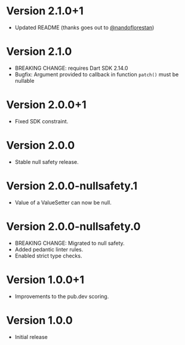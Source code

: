 # Version 2.1.0+1

- Updated README (thanks goes out to [@nandoflorestan](https://github.com/nandoflorestan))

# Version 2.1.0

- BREAKING CHANGE: requires Dart SDK 2.14.0
- Bugfix: Argument provided to callback in function `patch()` must be nullable

# Version 2.0.0+1

- Fixed SDK constraint.

# Version 2.0.0

- Stable null safety release.

# Version 2.0.0-nullsafety.1

- Value of a ValueSetter can now be null.

# Version 2.0.0-nullsafety.0

- BREAKING CHANGE: Migrated to null safety.
- Added pedantic linter rules.
- Enabled strict type checks.

# Version 1.0.0+1

- Improvements to the pub.dev scoring.

# Version 1.0.0

- Initial release
